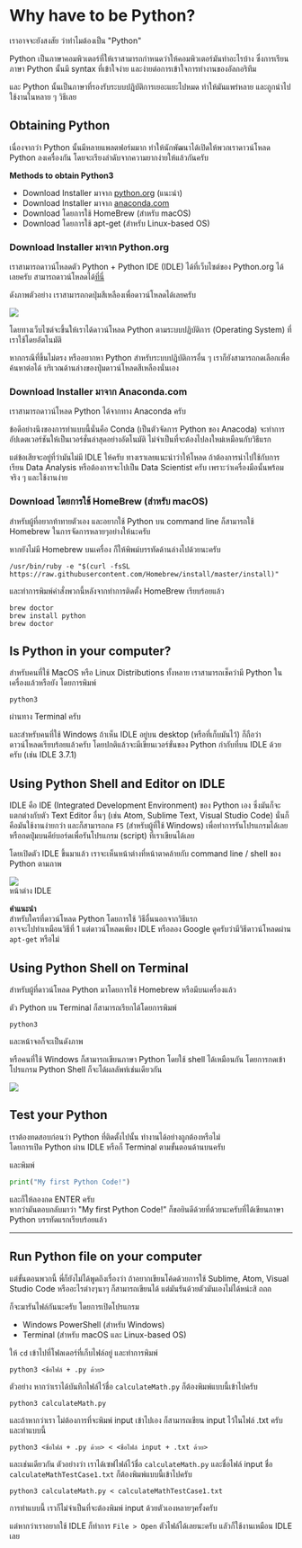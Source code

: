 # Why have to be Python?
เราอาจจะยังสงสัย ว่าทำไมต้องเป็น "Python"

Python เป็นภาษาคอมพิวเตอร์ที่ให้เราสามารถกำหนดว่าให้คอมพิวเตอร์มันทำอะไรบ้าง ซึ่งการเรียนภาษา Python นั้นมี syntax ที่เข้าใจง่าย และง่ายต่อการเข้าใจการทำงานของอัลกอริทึม

และ Python นั้นเป็นภาษาที่รองรับระบบปฎิบัติการเยอะแยะไปหมด ทำให้มันแพร่หลาย และถูกนำไปใช้งานในหลาย ๆ วิธีเลย

## Obtaining Python
เนื่องจากว่า Python นั้นมีหลายแพลตฟอร์มมาก ทำให้นักพัฒนาได้เปิดให้พวกเราดาวน์โหลด Python ลงเครื่องกัน โดยจะเรียงลำดับจากความยากง่ายให้แล้วกันครับ

**Methods to obtain Python3**<br>
- Download Installer มาจาก [python.org](https://www.python.org/) (แนะนำ)
- Download Installer มาจาก [anaconda.com](https://www.anaconda.com/)
- Download โดยการใช้ HomeBrew (สำหรับ macOS)
- Download โดยการใช้ apt-get (สำหรับ Linux-based OS)

### Download Installer มาจาก Python.org
เราสามารถดาวน์โหลดตัว Python + Python IDE (IDLE) ได้ที่เว็บไซต์ของ Python.org ได้เลยครับ สามารถดาวน์โหลดได้[ที่นี่](https://www.python.org/downloads/)

ดังภาพตัวอย่าง เราสามารถกดปุ่มสีเหลืองเพื่อดาวน์โหลดได้เลยครับ

![](../assets/img/installation.png)

โดยทางเว็บไซต์จะขึ้นให้เราได้ดาวน์โหลด Python ตามระบบปฏิบัติการ (Operating System) ที่เราใช้โดยอัตโนมัติ

หากกรณีที่ขึ้นไม่ตรง หรืออยากหา Python สำหรับระบบปฏิบัติการอื่น ๆ เราก็ยังสามารถกดเลือกเพื่อค้นหาต่อได้ บริเวณด้านล่างของปุ่มดาวน์โหลดสีเหลืองนั่นเอง

### Download Installer มาจาก Anaconda.com
เราสามารถดาวน์โหลด Python ได้จากทาง Anaconda ครับ 

ข้อดีอย่างนึงของการทำแบบนี้นั่นคือ Conda (เป็นตัวจัดการ Python ของ Anacoda) จะทำการอัปเดตเวอร์ชันให้เป็นเวอร์ชั่นล่าสุดอย่างอัตโนมัติ ไม่จำเป็นที่จะต้องไปลงใหม่เหมือนกับวิธีแรก

แต่ข้อเสียจะอยู่ที่ว่ามันไม่มี IDLE ให้ครับ ทางเราเลยแนะนำว่าให้โหลด ถ้าต้องการนำไปใช้กับการเรียน Data Analysis หรือต้องการจะไปเป็น Data Scientist ครับ เพราะว่าเครื่องมือนั้นพร้อมจริง ๆ และใช้งานง่าย

### Download โดยการใช้ HomeBrew (สำหรับ macOS)
สำหรับผู้ที่อยากท้าทายตัวเอง และอยากใช้ Python บน command line ก็สามารถใช้ Homebrew ในการจัดการหลายๆอย่างให้นะครับ

หากยังไม่มี Homebrew บนเครื่อง ก็ให้พิพม์บรรทัดด้านล่างไปด้วยนะครับ
```
/usr/bin/ruby -e "$(curl -fsSL https://raw.githubusercontent.com/Homebrew/install/master/install)"
```

และทำการพิมพ์คำสั่งพวกนี้หลังจากทำการติดตั้ง HomeBrew เรียบร้อยแล้ว
```
brew doctor
brew install python
brew doctor
```

## Is Python in your computer?
สำหรับคนที่ใช้ MacOS หรือ Linux Distributions ทั้งหลาย เราสามารถเช็คว่ามี Python ในเครื่องแล้วหรือยัง โดยการพิมพ์
```
python3
```
ผ่านทาง Terminal ครับ

และสำหรับคนที่ใช้ Windows ถ้าเห็น IDLE อยู่บน desktop (หรือที่เก็บมันไว้) ก็ถือว่าดาวน์โหลดเรียบร้อยแล้วครับ โดยปกติแล้วจะมีเขียนเวอร์ขั่นของ Python กำกับที่บน IDLE ด้วยครับ (เช่น IDLE 3.7.1)

## Using Python Shell and Editor on IDLE
IDLE คือ IDE (Integrated Development Environment) ของ Python เอง ซึ่งมันก็จะแตกต่างกับตัว Text Editor อื่นๆ (เช่น Atom, Sublime Text, Visual Studio Code) นั่นก็คือมันใช้งานง่ายกว่า และก็สามารถกด `F5` (สำหรับผู้ที่ใช้ Windows) เพื่อทำการรันโปรแกรมได้เลย หรือกดปุ่มบนคีย์บอร์ดเพื่อรันโปรแกรม (script) ที่เราเขียนได้เลย

โดยเปิดตัว IDLE ขึ้นมาแล้ว เราจะเห็นหน้าต่างที่หน้าตาคล้ายกับ command line / shell ของ Python ตามภาพ

![](https://images.duckduckgo.com/iu/?u=http%3A%2F%2Fi.stack.imgur.com%2Fbz1qE.jpg&f=1)<br>
หน้าต่าง IDLE

 **คำแนะนำ**<br>
สำหรับใครที่ดาวน์โหลด Python โดยการใช้ วิธีอื่นนอกจากวิธีแรก<br>
อาจจะไปทำเหมือนวิธีที่ 1 แต่ดาวน์โหลดเพียง IDLE
หรือลอง Google ดูครับว่ามีวิธีดาวน์โหลดผ่าน `apt-get` หรือไม่

## Using Python Shell on Terminal
สำหรับผู้ที่ดาวน์โหลด Python มาโดยการใช้ Homebrew หรือมีบนเครื่องแล้ว

ตัว Python บน Terminal ก็สามารถเรียกได้โดยการพิมพ์
```
python3
```
และหน้าจอก็จะเป็นดังภาพ

หรือคนที่ใช้ Windows ก็สามารถเขียนภาษา Python โดยใช้ shell ได้เหมือนกัน โดยการกดเข้าโปรแกรม Python Shell ก็จะได้ผลลัพท์เช่นเดียวกัน

![](https://images.duckduckgo.com/iu/?u=https%3A%2F%2Fraphaelmarques.files.wordpress.com%2F2010%2F03%2Fterminal-python.png&f=1)

## Test your Python
เราต้องทดสอบก่อนว่า Python ที่ติดตั้งไปนั้น ทำงานได้อย่างถูกต้องหรือไม่<br>
โดยการเปิด Python ผ่าน IDLE หรือก็ Terminal ตามขั้นตอนด้านบนครับ

และพิมพ์
```python
print("My first Python Code!")
```

และก็ให้ลองกด ENTER ครับ<br>
หากว่ามันตอบกลับมาว่า "My first Python Code!" ก็ขอยินดีด้วยที่ด้วยนะครับที่ได้เขียนภาษา Python บรรทัดแรกเรียบร้อยแล้ว

---

## Run Python file on your computer
แต่ขั้นตอนพวกนี้ พี่ก็ยังไม่ได้พูดถึงเรื่องว่า ถ้าอยากเขียนโค้ดด้วยการใช้ Sublime, Atom, Visual Studio Code หรืออะไรต่างๆนาๆ ก็สามารถเขียนได้ แต่มันรันด้วยตัวมันเองไม่ได้หน่ะสิ ถถถ

ก็จะมารันไฟล์กันนะครับ โดยการเปิดโปรแกรม
- Windows PowerShell (สำหรับ Windows)
- Terminal (สำหรับ macOS และ Linux-based OS) 

ให้ `cd` เข้าไปที่โฟลเดอร์ที่เก็บไฟล์อยู่ และทำการพิมพ์
```
python3 <ชื่อไฟล์ + .py ด้วย>
```

ตัวอย่าง หากว่าเราได้บันทึกไฟล์ไว้ชื่อ `calculateMath.py` ก็ต้องพิมพ์แบบนี้เข้าไปครับ
```
python3 calculateMath.py
```

และถ้าหากว่าเรา ไม่ต้องการที่จะพิมพ์ input เข้าไปเอง ก็สามารถเขียน input ไว้ในไฟล์ .txt ครับ และทำแบบนี้
```
python3 <ชื่อไฟล์ + .py ด้วย> < <ชื่อไฟล์ input + .txt ด้วย>
```

และเช่นเดียวกัน ตัวอย่างว่า เราได้เซฟไฟล์ไว้ชื่อ `calculateMath.py` และชื่อไฟล์ input ชื่อ `calculateMathTestCase1.txt` ก็ต้องพิมพ์แบบนี้เข้าไปครับ
```
python3 calculateMath.py < calculateMathTestCase1.txt
```
การทำแบบนี้ เราก็ไม่จำเป็นที่จะต้องพิมพ์ input ด้วยตัวเองหลายๆครั้งครับ

แต่หากว่าเราอยากใช้ IDLE ก็ทำการ `File > Open` ตัวไฟล์ได้เลยนะครับ แลัวก็ใช้งานเหมือน IDLE เลย
